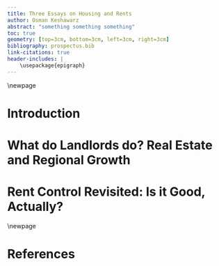```yaml
---
title: Three Essays on Housing and Rents
author: Osman Keshawarz
abstract: "something something something"
toc: true
geometry: [top=3cm, bottom=3cm, left=3cm, right=3cm]
bibliography: prospectus.bib
link-citations: true
header-includes: |
    \usepackage{epigraph}
---
```


\newpage

# Introduction

# What do Landlords do? Real Estate and Regional Growth

# Rent Control Revisited: Is it Good, Actually?

\newpage

# References

